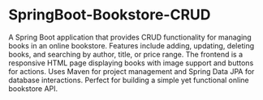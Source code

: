 # SpringBoot-Bookstore-CRUD

A Spring Boot application that provides CRUD functionality for managing books in an online bookstore. 
Features include adding, updating, deleting books, and searching by author, title, or price range. 
The frontend is a responsive HTML page displaying books with image support and buttons for actions. 
Uses Maven for project management and Spring Data JPA for database interactions. 
Perfect for building a simple yet functional online bookstore API.
